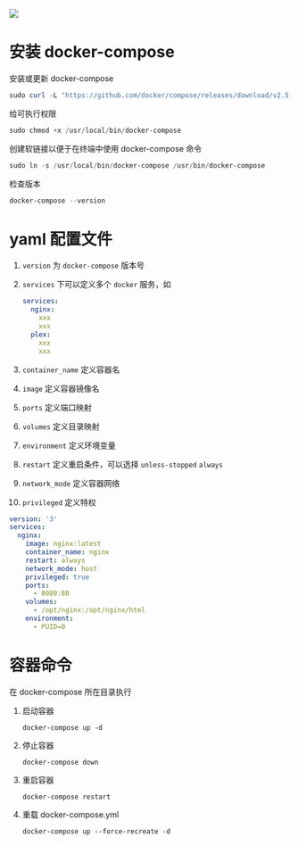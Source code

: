 ![](https://ca6d7cae.telegraph-image-6yx.pages.dev/file/1469bf11f58177cd49c3c.png)

# 安装 docker-compose

安装或更新 docker-compose

```powershell
sudo curl -L "https://github.com/docker/compose/releases/download/v2.5.0/docker-compose-$(uname -s)-$(uname -m)" -o /usr/local/bin/docker-compose
```

给可执行权限

```powershell
sudo chmod +x /usr/local/bin/docker-compose
```

创建软链接以便于在终端中使用 docker-compose 命令

```powershell
sudo ln -s /usr/local/bin/docker-compose /usr/bin/docker-compose
```

检查版本

```powershell
docker-compose --version
```

# yaml 配置文件

1. `version` 为 `docker-compose` 版本号
2. `services` 下可以定义多个 `docker` 服务，如

    ```yaml
    services:
      nginx:
        xxx
        xxx
      plex:
        xxx
        xxx
    ```
3. `container_name` 定义容器名
4. `image` 定义容器镜像名
5. `ports` 定义端口映射
6. `volumes` 定义目录映射
7. `environment` 定义环境变量
8. `restart` 定义重启条件，可以选择 `unless-stopped` `always`
9. `network_mode` 定义容器网络
10. `privileged` 定义特权

```yaml
version: '3'
services:
  nginx:
    image: nginx:latest
    container_name: nginx
    restart: always
    network_mode: host
    privileged: true
    ports:
      - 8080:80
    volumes:
      - /opt/nginx:/opt/nginx/html
    environment:
      - PUID=0
```

# 容器命令

在 docker-compose 所在目录执行

1. 启动容器

    ```
    docker-compose up -d
    ```
2. 停止容器

    ```
    docker-compose down
    ```
3. 重启容器

    ```
    docker-compose restart
    ```
4. 重载 docker-compose.yml

    ```
    docker-compose up --force-recreate -d
    ```